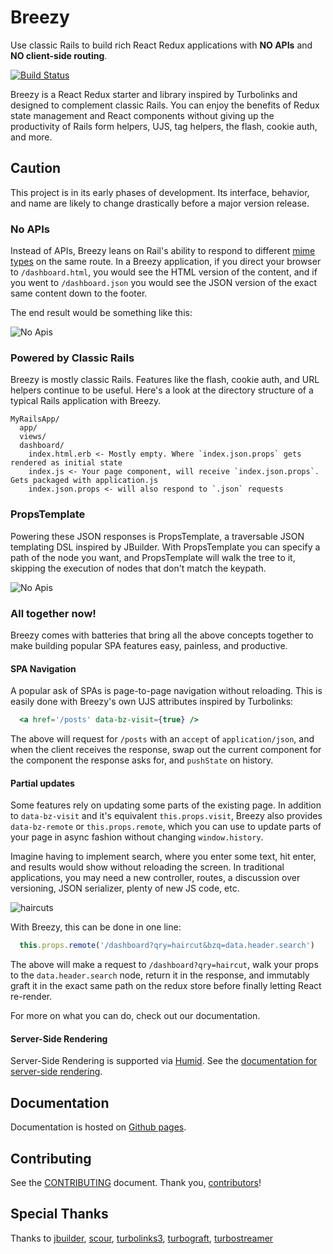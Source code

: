 # Breezy

Use classic Rails to build rich React Redux applications with **NO APIs** and
**NO client-side routing**.

[![Build Status](https://circleci.com/gh/thoughtbot/breezy.svg?style=shield)](https://circleci.com/gh/thoughtbot/breezy)

Breezy is a React Redux starter and library inspired by Turbolinks and designed
to complement classic Rails. You can enjoy the benefits of Redux state
management and React components without giving up the productivity of Rails form
helpers, UJS, tag helpers, the flash, cookie auth, and more.

## Caution

This project is in its early phases of development. Its interface, behavior,
and name are likely to change drastically before a major version release.

### No APIs

Instead of APIs, Breezy leans on Rail's ability to respond to different
[mime types](https://apidock.com/rails/ActionController/MimeResponds/InstanceMethods/respond_to)
on the same route. In a Breezy application, if you direct your browser to
`/dashboard.html`, you would see the HTML version of the content, and if you
went to `/dashboard.json` you would see the JSON version of the exact same
content down to the footer.

The end result would be something like this:

![No Apis](https://thoughtbot.github.io/breezy/docs/images/no_apis.png)

### Powered by Classic Rails
Breezy is mostly classic Rails. Features like the flash, cookie auth, and URL
helpers continue to be useful. Here's a look at the directory structure of a
typical Rails application with Breezy.

```
MyRailsApp/
  app/
  views/
  dashboard/
    index.html.erb <- Mostly empty. Where `index.json.props` gets rendered as initial state
    index.js <- Your page component, will receive `index.json.props`. Gets packaged with application.js
    index.json.props <- will also respond to `.json` requests
```

### PropsTemplate
Powering these JSON responses is PropsTemplate, a traversable JSON templating DSL
inspired by JBuilder. With PropsTemplate you can specify a path of the node you
want, and PropsTemplate will walk the tree to it, skipping the execution of nodes
that don't match the keypath.

![No Apis](https://thoughtbot.github.io/breezy/docs/images/props_template.png)

### All together now!
Breezy comes with batteries that bring all the above concepts together to make
building popular SPA features easy, painless, and productive.

#### SPA Navigation
A popular ask of SPAs is page-to-page navigation without reloading. This is
easily done with Breezy's own UJS attributes inspired by Turbolinks:

```jsx
  <a href='/posts' data-bz-visit={true} />
```

The above will request for `/posts` with an `accept` of `application/json`, and
when the client receives the response, swap out the current component for the
component the response asks for, and `pushState` on history.


#### Partial updates
Some features rely on updating some parts of the existing page. In
addition to `data-bz-visit` and it's equivalent `this.props.visit`, Breezy
also provides `data-bz-remote` or `this.props.remote`, which you can use to
update parts of your page in async fashion without changing `window.history`.

Imagine having to implement search, where you enter some text, hit enter, and
results would show without reloading the screen. In traditional applications,
you may need a new controller, routes, a discussion over versioning, JSON
serializer, plenty of new JS code, etc.

![haircuts](https://thoughtbot.github.io/breezy/docs/images/haircuts.png)

With Breezy, this can be done in one line:

```javascript
  this.props.remote('/dashboard?qry=haircut&bzq=data.header.search')
```

The above will make a request to `/dashboard?qry=haircut`, walk your props to
the `data.header.search` node, return it in the response, and immutably graft it
in the exact same path on the redux store before finally letting React
re-render.

For more on what you can do, check out our documentation.

#### Server-Side Rendering
Server-Side Rendering is supported via [Humid](https://github.com/thoughtbot/humid).
See the [documentation for server-side rendering][ssr docs].

  [ssr docs]: ./recipes/server-side-rendering.md

## Documentation

Documentation is hosted on [Github pages](https://thoughtbot.github.io/breezy).

## Contributing

See the [CONTRIBUTING] document. Thank you, [contributors]!

  [CONTRIBUTING]: CONTRIBUTING.md
  [contributors]: https://github.com/thoughtbot/breezy/graphs/contributors

## Special Thanks

Thanks to [jbuilder](https://github.com/rails/jbuilder),
[scour](https://github.com/rstacruz/scour),
[turbolinks3](https://github.com/turbolinks/turbolinks-classic),
[turbograft](https://github.com/Shopify/turbograft/),
[turbostreamer](https://github.com/malomalo/turbostreamer)


